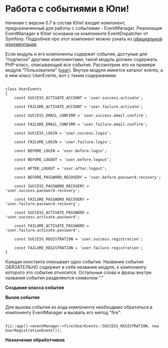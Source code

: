 Работа с событиями в Юпи!
=========================

Начиная с версии 0.7 в состав Юпи! входит компонент, предназначенный для работы с событиями - EventManager.
Реализация EventManager в Юпи! основана на компоненте EventDispatcher от Symfony.
Подробнее про этот компонент можно узнать из [официальной документации](http://symfony.com/doc/current/components/event_dispatcher/introduction.html).

Если модуль и его компоненты содержит события, достуные для "подписки" другими компонентами, такой модуль должен содержать PHP-класс, описывающий все события.
Рассмотрим это на примере модуля "Пользователи" ([user](https://github.com/yupe/yupe/tree/dev/protected/modules/user)).
Внутри модуля имеется каталог events, а в нем класс UserEvents, вот с таким содержанием:

<pre><code class="php">
class UserEvents
{
    const SUCCESS_ACTIVATE_ACCOUNT = 'user.success.activate';

    const FAILURE_ACTIVATE_ACCOUNT = 'user.failure.activate';

    const SUCCESS_EMAIL_CONFIRM = 'user.success.email.confirm';

    const FAILURE_EMAIL_CONFIRM = 'user.failure.email.confirm';

    const SUCCESS_LOGIN = 'user.success.login';

    const FAILURE_LOGIN = 'user.failure.login';

    const BEFORE_LOGIN = 'user.before.login';

    const BEFORE_LOGOUT = 'user.before.logout';

    const AFTER_LOGOUT = 'user.after.logout';

    const BEFORE_PASSWORD_RECOVERY = 'user.before.password.recovery';

    const SUCCESS_PASSWORD_RECOVERY = 'user.success.password.recovery';

    const FAILURE_PASSWORD_RECOVERY = 'user.failure.password.recovery';

    const SUCCESS_ACTIVATE_PASSWORD = 'user.success.activate.password';

    const FAILURE_ACTIVATE_PASSWORD = 'user.failure.activate.password';

    const SUCCESS_REGISTRATION = 'user.success.registration';

    const FAILURE_REGISTRATION = 'user.failure.registration';
}
</code></pre>

Каждая константа описывает одно событие. Название события ОБЯЗАТЕЛЬНО содержит в себе название модуля, к компоненту которого это событие относится.
Остальные слова и фразы внутри названия события разделяются символом "."

**Создание класса события**

**Вызов события**

Для вызова события из кода компонента необходимо обратиться в компоненту EventManager и вызвать его метод "fire".
<pre><code class="php">
Yii::app()->eventManager->fire(UserEvents::SUCCESS_REGISTRATION, new UserRegistrationEvent());
</code></pre>

**Назначение обработчиков**